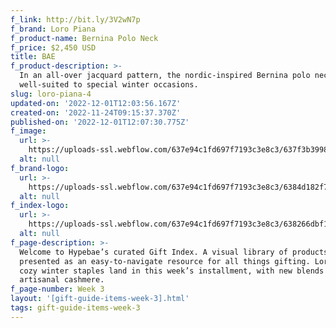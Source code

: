 ```yaml
---
f_link: http://bit.ly/3V2wN7p
f_brand: Loro Piana
f_product-name: Bernina Polo Neck
f_price: $2,450 USD
title: BAE
f_product-description: >-
  In an all-over jacquard pattern, the nordic-inspired Bernina polo neck is
  well-suited to special winter occasions.
slug: loro-piana-4
updated-on: '2022-12-01T12:03:56.167Z'
created-on: '2022-11-24T09:15:37.370Z'
published-on: '2022-12-01T12:07:30.775Z'
f_image:
  url: >-
    https://uploads-ssl.webflow.com/637e94c1fd697f7193c3e8c3/637f3b399817f54c5c70b6d5_06_FAM7344_J1DU.png
  alt: null
f_brand-logo:
  url: >-
    https://uploads-ssl.webflow.com/637e94c1fd697f7193c3e8c3/6384d182f721d50ee0a1adae_WEEK03_LOROPIANA_INDEXLOGO.png
  alt: null
f_index-logo:
  url: >-
    https://uploads-ssl.webflow.com/637e94c1fd697f7193c3e8c3/638266dbf12be17c9e8238b6_WEEK_06_HYPEBAE_LOROPIANA_LOGO.svg
  alt: null
f_page-description: >-
  Welcome to Hypebae’s curated Gift Index. A visual library of products is
  presented as an easy-to-navigate resource for all things gifting. Loro Piana’s
  cozy winter staples land in this week’s installment, with new blends of its
  artisanal cashmere.
f_page-number: Week 3
layout: '[gift-guide-items-week-3].html'
tags: gift-guide-items-week-3
---
```



